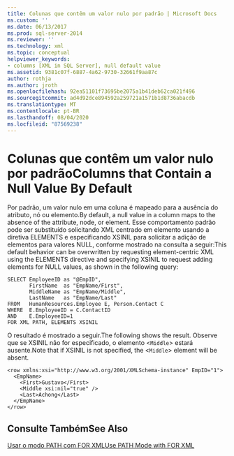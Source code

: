 ```yaml
---
title: Colunas que contêm um valor nulo por padrão | Microsoft Docs
ms.custom: ''
ms.date: 06/13/2017
ms.prod: sql-server-2014
ms.reviewer: ''
ms.technology: xml
ms.topic: conceptual
helpviewer_keywords:
- columns [XML in SQL Server], null default value
ms.assetid: 9381c07f-6887-4a62-9730-32661f9aa87c
author: rothja
ms.author: jroth
ms.openlocfilehash: 92ea51101f73695be2075a1b41deb62ca021f496
ms.sourcegitcommit: ad4d92dce894592a259721a1571b1d8736abacdb
ms.translationtype: MT
ms.contentlocale: pt-BR
ms.lasthandoff: 08/04/2020
ms.locfileid: "87569238"
---
```

# <a name="columns-that-contain-a-null-value-by-default"></a><span data-ttu-id="d7a5a-102">Colunas que contêm um valor nulo por padrão</span><span class="sxs-lookup"><span data-stu-id="d7a5a-102">Columns that Contain a Null Value By Default</span></span>
  <span data-ttu-id="d7a5a-103">Por padrão, um valor nulo em uma coluna é mapeado para a ausência do atributo, nó ou elemento.</span><span class="sxs-lookup"><span data-stu-id="d7a5a-103">By default, a null value in a column maps to the absence of the attribute, node, or element.</span></span> <span data-ttu-id="d7a5a-104">Esse comportamento padrão pode ser substituído solicitando XML centrado em elemento usando a diretiva ELEMENTS e especificando XSINIL para solicitar a adição de elementos para valores NULL, conforme mostrado na consulta a seguir:</span><span class="sxs-lookup"><span data-stu-id="d7a5a-104">This default behavior can be overwritten by requesting element-centric XML using the ELEMENTS directive and specifying XSINIL to request adding elements for NULL values, as shown in the following query:</span></span>  
  
```  
SELECT EmployeeID as "@EmpID",   
       FirstName  as "EmpName/First",   
       MiddleName as "EmpName/Middle",   
       LastName   as "EmpName/Last"  
FROM   HumanResources.Employee E, Person.Contact C  
WHERE  E.EmployeeID = C.ContactID  
AND    E.EmployeeID=1  
FOR XML PATH, ELEMENTS XSINIL  
```  
  
 <span data-ttu-id="d7a5a-105">O resultado é mostrado a seguir.</span><span class="sxs-lookup"><span data-stu-id="d7a5a-105">The following shows the result.</span></span> <span data-ttu-id="d7a5a-106">Observe que se XSINIL não for especificado, o elemento <`Middle`> estará ausente.</span><span class="sxs-lookup"><span data-stu-id="d7a5a-106">Note that if XSINIL is not specified, the <`Middle`> element will be absent.</span></span>  
  
```  
<row xmlns:xsi="http://www.w3.org/2001/XMLSchema-instance" EmpID="1">  
  <EmpName>  
    <First>Gustavo</First>  
    <Middle xsi:nil="true" />  
    <Last>Achong</Last>  
  </EmpName>  
</row>  
```  
  
## <a name="see-also"></a><span data-ttu-id="d7a5a-107">Consulte Também</span><span class="sxs-lookup"><span data-stu-id="d7a5a-107">See Also</span></span>  
 [<span data-ttu-id="d7a5a-108">Usar o modo PATH com FOR XML</span><span class="sxs-lookup"><span data-stu-id="d7a5a-108">Use PATH Mode with FOR XML</span></span>](use-path-mode-with-for-xml.md)  
  
  

